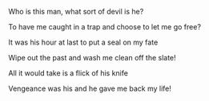 Who is this man, what sort of devil is he?

To have me caught in a trap and choose to let me go free?

It was his hour at last to put a seal on my fate

Wipe out the past and wash me clean off the slate!

All it would take is a flick of his knife

Vengeance was his and he gave me back my life!
